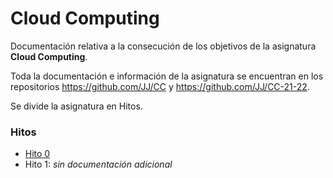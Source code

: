 # Cloud Computing

Documentación relativa a la consecución de los objetivos de la asignatura **Cloud Computing**.

Toda la documentación e información de la asignatura se encuentran en los repositorios https://github.com/JJ/CC y https://github.com/JJ/CC-21-22.

Se divide la asignatura en Hitos.

### Hitos

* [Hito 0](./0)
* Hito 1: *sin documentación adicional*
